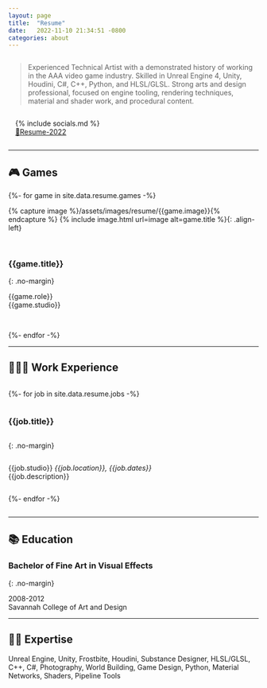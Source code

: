 ```yaml
---
layout: page
title:  "Resume"
date:   2022-11-10 21:34:51 -0800
categories: about
---
```


<div style="display:flex;flex-wrap:wrap;align-items: center;" markdown="1">

<div markdown="1" style="
    flex: 1 1 35em;
">

> Experienced Technical Artist with a demonstrated history of working in the AAA video game industry. Skilled in Unreal Engine 4, Unity, Houdini, C#, C++, Python, and HLSL/GLSL. Strong arts and design professional, focused on engine tooling, rendering techniques, material and shader work, and procedural content.  

</div>

<div markdown="1" style="
    flex: 0 0 15em;
    padding: 0 0em 0 1em;
">

{% include socials.md %}  
<a href="/assets/files/RyanDowlingSoka-Resume-2022.pdf">📃Resume-2022</a>

</div>

</div>

<hr/>

## 🎮 Games

<div class="entries-grid-colcade" data-colcade="columns: .entry-col, items: .resume-game" >
    <div class="entry-col entry-col--1"></div>
    <div class="entry-col entry-col--2"></div>

{%- for game in site.data.resume.games -%}

<div markdown="1" class="resume-game" style="height:250px">

{% capture image %}/assets/images/resume/{{game.image}}{% endcapture %}
{% include image.html url=image alt=game.title %}{: .align-left}

<br/>

### {{game.title}}
{: .no-margin}

<p>{{game.role}}<br/><span class="faded-text-color">{{game.studio}}</span></p>

</div>
{%- endfor -%}

</div>

<hr/>

## 👩🏻‍💻 Work Experience

<div style="display:flex; flex-direction:column" markdown="1">

{%- for job in site.data.resume.jobs -%}

### {{job.title}}
{: .no-margin}

<p><span class="faded-text-color"> {{job.studio}}
<i>{{job.location}}, {{job.dates}}</i> </span> <br/>
{{job.description}}
</p>

{%- endfor -%}

</div>

<hr/>

## 📚 Education

### Bachelor of Fine Art in Visual Effects
{: .no-margin}

<p><span class="faded-text-color"> 2008-2012 </span> <br/> Savannah College of Art and Design </p>

<hr/>

## 🤹‍♀️ Expertise

Unreal Engine, Unity, Frostbite, Houdini, Substance Designer, HLSL/GLSL, C++, C#, Photography, World Building, Game Design, Python, Material Networks, Shaders, Pipeline Tools